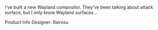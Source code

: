 I've built a new Wayland compositor. They've been talking about attack surface, but I only know Wayland surfaces...

Product Info
Designer: Rairosu

